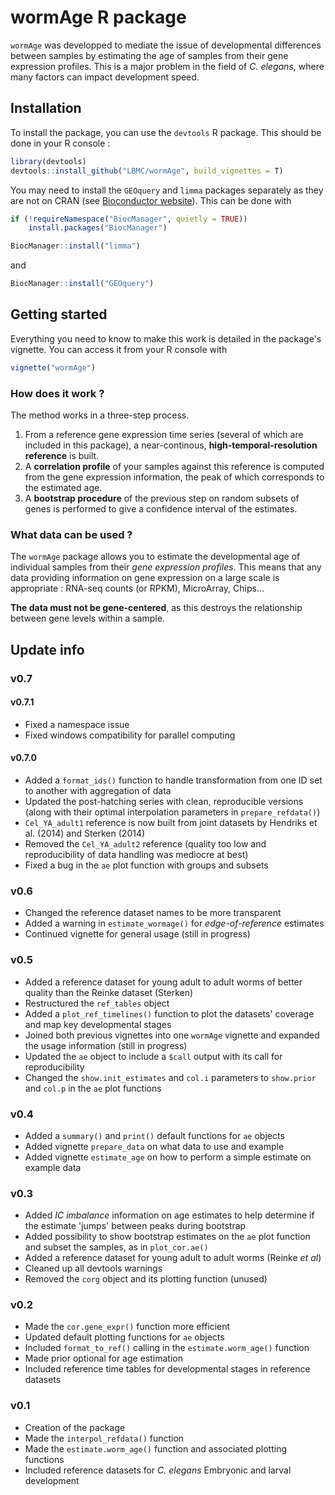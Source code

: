 # wormAge R package

`wormAge` was developped to mediate the issue of developmental differences between samples by estimating the age of samples from their gene expression profiles. 
This is a major problem in the field of *C. elegans*, where many factors can impact development speed.


## Installation

To install the package, you can use the `devtools` R package. This should be done in your R console :
```r
library(devtools)
devtools::install_github("LBMC/wormAge", build_vignettes = T)
```


You may need to install the `GEOquery` and `limma` packages separately as they are not on CRAN (see [Bioconductor website](https://bioconductor.org/packages/)).
This can be done with
```r
if (!requireNamespace("BiocManager", quietly = TRUE))
    install.packages("BiocManager")

BiocManager::install("limma")
```
and
```r
BiocManager::install("GEOquery")
```


## Getting started

Everything you need to know to make this work is detailed in the package's vignette. You can access it from your R console with

```r
vignette("wormAge")
```

### How does it work ?

The method works in a three-step process. 

 1. From a reference gene expression time series (several of which are included in this package), a near-continous, **high-temporal-resolution reference** is built.
 1. A **correlation profile** of your samples against this reference is computed from the gene expression information, the peak of which corresponds to the estimated age.
 1. A **bootstrap procedure** of the previous step on random subsets of genes is performed to give a confidence interval of the estimates.



### What data can be used ?
The `wormAge` package allows you to estimate the developmental age of individual samples from their *gene expression profiles*.
This means that any data providing information on gene expression on a large scale is appropriate : RNA-seq counts (or RPKM), MicroArray, Chips...

**The data must not be gene-centered**, as this destroys the relationship between gene levels within a sample.


## Update info

### v0.7
#### v0.7.1
 - Fixed a namespace issue
 - Fixed windows compatibility for parallel computing
 
#### v0.7.0 
 - Added a `format_ids()` function to handle transformation from one ID set to another with aggregation of data
 - Updated the post-hatching series with clean, reproducible versions (along with their optimal interpolation parameters in `prepare_refdata()`)
 - `Cel_YA_adult1` reference is now built from joint datasets by Hendriks et al. (2014) and Sterken (2014)
 - Removed the `Cel_YA_adult2` reference (quality too low and reproducibility of data handling was mediocre at best)
 - Fixed a bug in the `ae` plot function with groups and subsets


### v0.6

 - Changed the reference dataset names to be more transparent
 - Added a warning in `estimate_wormage()` for *edge-of-reference* estimates
 - Continued vignette for general usage (still in progress)

### v0.5

 - Added a reference dataset for young adult to adult worms of better quality than the Reinke dataset (Sterken)
 - Restructured the `ref_tables` object
 - Added a `plot_ref_timelines()` function to plot the datasets' coverage and map key developmental stages
 - Joined both previous vignettes into one `wormAge` vignette and expanded the usage information (still in progress)
 - Updated the `ae` object to include a `$call` output with its call for reproducibility
 - Changed the `show.init_estimates` and `col.i` parameters to `show.prior` and `col.p` in the `ae` plot functions

### v0.4

 - Added a `summary()` and `print()` default functions for `ae` objects
 - Added vignette `prepare_data` on what data to use and example
 - Added vignette `estimate_age` on how to perform a simple estimate on example data

### v0.3
 
 - Added *IC imbalance* information on age estimates to help determine if the estimate 'jumps' between peaks during bootstrap
 - Added possibility to show bootstrap estimates on the `ae` plot function and subset the samples, as in `plot_cor.ae()`
 - Added a reference dataset for young adult to adult worms (Reinke *et al*)
 - Cleaned up all devtools warnings
 - Removed the `corg` object and its plotting function (unused)

### v0.2

 - Made the `cor.gene_expr()` function more efficient
 - Updated default plotting functions for `ae` objects
 - Included `format_to_ref()` calling in the `estimate.worm_age()` function
 - Made prior optional for age estimation
 - Included reference time tables for developmental stages in reference datasets

### v0.1

 - Creation of the package
 - Made the `interpol_refdata()` function
 - Made the `estimate.worm_age()` function and associated plotting functions
 - Included reference datasets for *C. elegans* Embryonic and larval development
 